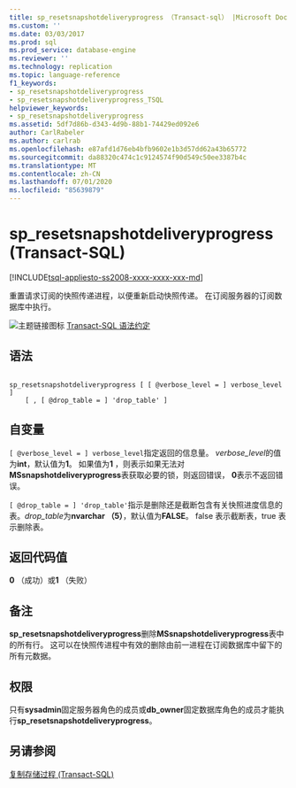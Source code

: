```yaml
---
title: sp_resetsnapshotdeliveryprogress （Transact-sql） |Microsoft Docs
ms.custom: ''
ms.date: 03/03/2017
ms.prod: sql
ms.prod_service: database-engine
ms.reviewer: ''
ms.technology: replication
ms.topic: language-reference
f1_keywords:
- sp_resetsnapshotdeliveryprogress
- sp_resetsnapshotdeliveryprogress_TSQL
helpviewer_keywords:
- sp_resetsnapshotdeliveryprogress
ms.assetid: 5df7d86b-d343-4d9b-88b1-74429ed092e6
author: CarlRabeler
ms.author: carlrab
ms.openlocfilehash: e87afd1d76eb4bfb9602e1b3d57dd62a43b65772
ms.sourcegitcommit: da88320c474c1c9124574f90d549c50ee3387b4c
ms.translationtype: MT
ms.contentlocale: zh-CN
ms.lasthandoff: 07/01/2020
ms.locfileid: "85639879"
---
```

# <a name="sp_resetsnapshotdeliveryprogress-transact-sql"></a>sp_resetsnapshotdeliveryprogress (Transact-SQL)
[!INCLUDE[tsql-appliesto-ss2008-xxxx-xxxx-xxx-md](../../includes/applies-to-version/sqlserver.md)]

  重置请求订阅的快照传递进程，以便重新启动快照传递。 在订阅服务器的订阅数据库中执行。  
  
 ![主题链接图标](../../database-engine/configure-windows/media/topic-link.gif "“主题链接”图标") [Transact-SQL 语法约定](../../t-sql/language-elements/transact-sql-syntax-conventions-transact-sql.md)  
  
## <a name="syntax"></a>语法  
  
```  
  
sp_resetsnapshotdeliveryprogress [ [ @verbose_level = ] verbose_level ]  
    [ , [ @drop_table = ] 'drop_table' ]  
```  
  
## <a name="arguments"></a>自变量  
`[ @verbose_level = ] verbose_level`指定返回的信息量。 *verbose_level*的值为**int**，默认值为**1**。 如果值为**1** ，则表示如果无法对**MSsnapshotdeliveryprogress**表获取必要的锁，则返回错误， **0**表示不返回错误。  
  
`[ @drop_table = ] 'drop_table'`指示是删除还是截断包含有关快照进度信息的表。*drop_table*为**nvarchar （5）**，默认值为**FALSE**。 false 表示截断表，true 表示删除表。  
  
## <a name="return-code-values"></a>返回代码值  
 **0** （成功）或**1** （失败）  
  
## <a name="remarks"></a>备注  
 **sp_resetsnapshotdeliveryprogress**删除**MSsnapshotdeliveryprogress**表中的所有行。 这可以在快照传进程中有效的删除由前一进程在订阅数据库中留下的所有元数据。  
  
## <a name="permissions"></a>权限  
 只有**sysadmin**固定服务器角色的成员或**db_owner**固定数据库角色的成员才能执行**sp_resetsnapshotdeliveryprogress**。  
  
## <a name="see-also"></a>另请参阅  
 [复制存储过程 (Transact-SQL)](../../relational-databases/system-stored-procedures/replication-stored-procedures-transact-sql.md)  
  
  
